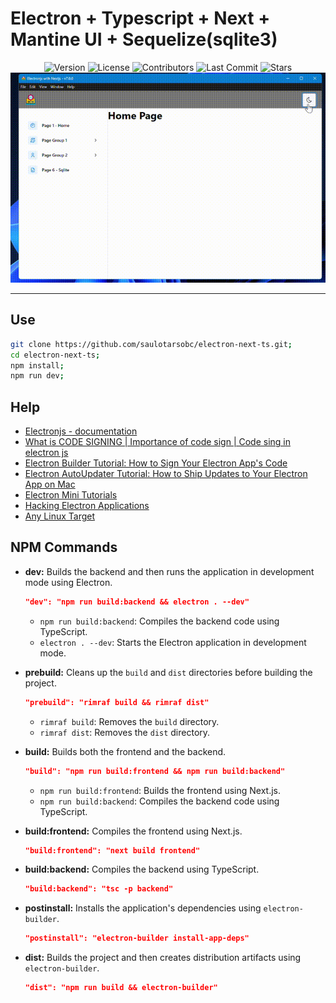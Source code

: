 # Electron + Typescript + Next + Mantine UI + Sequelize(sqlite3)

<div align="center">
   <!-- <img alt="Build Status" src="https://img.shields.io/travis/saulotarsobc/scripts.svg"> -->
   <!-- <img alt="Test Coverage" src="https://img.shields.io/codecov/c/github/saulotarsobc/scripts.svg"> -->
   <img alt="Version" src="https://img.shields.io/github/v/release/saulotarsobc/electronjs-with-nextjs.svg">
   <!-- <img alt="Downloads" src="https://img.shields.io/npm/dt/package-name.svg"> -->
   <img alt="License" src="https://img.shields.io/badge/License-MIT-yellow.svg">
   <img alt="Contributors" src="https://img.shields.io/github/contributors/saulotarsobc/electronjs-with-nextjs.svg">
   <img alt="Last Commit" src="https://img.shields.io/github/last-commit/saulotarsobc/electronjs-with-nextjs.svg">
   <img alt="Stars" src="https://img.shields.io/github/stars/saulotarsobc/electronjs-with-nextjs.svg">
</div>

<div align="center">
  <img alt="demo" src="./demo/demo.gif">
</div>

---

## Use

```sh
git clone https://github.com/saulotarsobc/electron-next-ts.git;
cd electron-next-ts;
npm install;
npm run dev;
```

## Help

- [Electronjs - documentation](https://www.electronjs.org/pt/docs/latest/)
- [What is CODE SIGNING | Importance of code sign | Code sing in electron js](https://youtu.be/a27EtDuUGYg)
- [Electron Builder Tutorial: How to Sign Your Electron App's Code](https://youtu.be/WnipZaYslRc)
- [Electron AutoUpdater Tutorial: How to Ship Updates to Your Electron App on Mac](https://youtu.be/CtuV6hho2U0)
- [Electron Mini Tutorials](https://youtube.com/playlist?list=PL_2VhOvlMk4XLzvGgqbmjF9PkVgUGMDcJ&si=7r5qeWiby_1d6vCr)
- [Hacking Electron Applications](https://youtu.be/jkJWA_CWrQs)
- [Any Linux Target](https://www.electron.build/configuration/linux)

## NPM Commands

- **dev:** Builds the backend and then runs the application in development mode using Electron.

  ```json
  "dev": "npm run build:backend && electron . --dev"
  ```

  - `npm run build:backend`: Compiles the backend code using TypeScript.
  - `electron . --dev`: Starts the Electron application in development mode.

- **prebuild:** Cleans up the `build` and `dist` directories before building the project.

  ```json
  "prebuild": "rimraf build && rimraf dist"
  ```

  - `rimraf build`: Removes the `build` directory.
  - `rimraf dist`: Removes the `dist` directory.

- **build:** Builds both the frontend and the backend.

  ```json
  "build": "npm run build:frontend && npm run build:backend"
  ```

  - `npm run build:frontend`: Builds the frontend using Next.js.
  - `npm run build:backend`: Compiles the backend code using TypeScript.

- **build:frontend:** Compiles the frontend using Next.js.

  ```json
  "build:frontend": "next build frontend"
  ```

- **build:backend:** Compiles the backend using TypeScript.

  ```json
  "build:backend": "tsc -p backend"
  ```

- **postinstall:** Installs the application's dependencies using `electron-builder`.

  ```json
  "postinstall": "electron-builder install-app-deps"
  ```

- **dist:** Builds the project and then creates distribution artifacts using `electron-builder`.
  ```json
  "dist": "npm run build && electron-builder"
  ```
